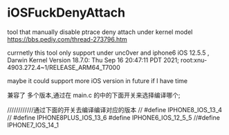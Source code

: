 # iOSFuckDenyAttach
tool that manually disable ptrace deny attach under kernel model
https://bbs.pediy.com/thread-273796.htm

currnetly this tool only support under unc0ver and
iphone6   iOS 12.5.5 , Darwin Kernel Version 18.7.0: Thu Sep 16 20:47:11 PDT 2021; root:xnu-4903.272.4~1/RELEASE_ARM64_T7000


maybe it could support more iOS version  in future 
if I have time



兼容了 多个版本,通过在 main.c 的中的下面开关来选择编译哪个;

////////////通过下面的开关去编译编译对应的版本
// #define IPHONE8_IOS_13_4
// #define IPHONE8PLUS_IOS_13_6
#define IPHONE6_IOS_12_5_5
//#define IPHONE7_IOS_14_1
